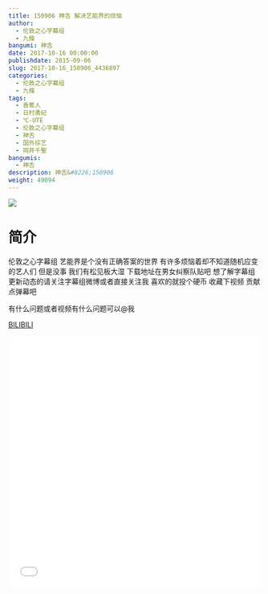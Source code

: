 ```yaml
---
title: 150906 神舌 解决艺能界的烦恼
author: 
  - 伦敦之心字幕组
  - 九條
bangumi: 神舌
date: 2017-10-16 00:00:00
publishdate: 2015-09-06
slug: 2017-10-16_150906_4436897
categories: 
  - 伦敦之心字幕组
  - 九條
tags: 
  - 香蕉人
  - 日村勇纪
  - ℃-UTE
  - 伦敦之心字幕组
  - 神舌
  - 国外综艺
  - 岡井千聖
bangumis: 
  - 神舌
description: 神舌&#8226;150906
weight: 49094
---
```


![](https://i.imgur.com/Zpb3sRu.jpg)

# 简介  
伦敦之心字幕组 艺能界是个没有正确答案的世界 有许多烦恼着却不知道随机应变的艺人们 但是没事 我们有松见板大湿 下载地址在男女纠察队贴吧 想了解字幕组更新动态的请关注字幕组微博或者直接关注我 喜欢的就投个硬币 收藏下视频 贡献点弹幕吧
有什么问题或者视频有什么问题可以@我

  [BILIBILI](https://www.bilibili.com/video/av4436897/)


  <iframe src="//www.bilibili.com/html/html5player.html?cid=7188867&aid=4436897" width="100%" height="500" frameborder="0" allowfullscreen="allowfullscreen"></iframe>
